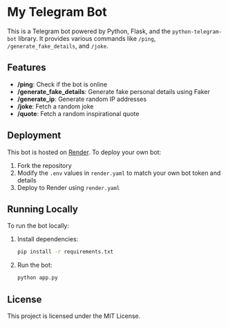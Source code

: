 # My Telegram Bot

This is a Telegram bot powered by Python, Flask, and the `python-telegram-bot` library. It provides various commands like `/ping`, `/generate_fake_details`, and `/joke`.

## Features

- **/ping**: Check if the bot is online
- **/generate_fake_details**: Generate fake personal details using Faker
- **/generate_ip**: Generate random IP addresses
- **/joke**: Fetch a random joke
- **/quote**: Fetch a random inspirational quote

## Deployment

This bot is hosted on [Render](https://render.com/). To deploy your own bot:

1. Fork the repository
2. Modify the `.env` values in `render.yaml` to match your own bot token and details
3. Deploy to Render using `render.yaml`

## Running Locally

To run the bot locally:

1. Install dependencies:

    ```bash
    pip install -r requirements.txt
    ```

2. Run the bot:

    ```bash
    python app.py
    ```

## License

This project is licensed under the MIT License.
